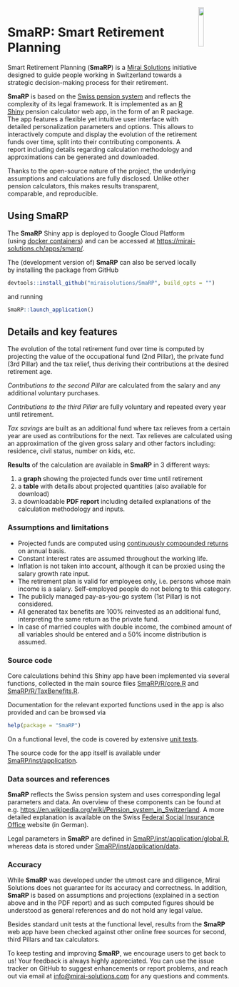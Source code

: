 
<img src="inst/application/www/SmaRPSticker.png" align="right" width="15%" height="15%"/>

# SmaRP: Smart Retirement Planning

Smart Retirement Planning (**SmaRP**) is a [Mirai Solutions](https://mirai-solutions.ch/) initiative designed to guide people working in Switzerland towards a strategic decision-making process for their retirement.

**SmaRP** is based on the [Swiss pension system](https://en.wikipedia.org/wiki/Pension_system_in_Switzerland) and reflects the complexity of its legal framework.
It is implemented as an [R Shiny](https://shiny.rstudio.com/) pension calculator web app, in the form of an R package.
The app features a flexible yet intuitive user interface with detailed personalization parameters and options.
This allows to interactively compute and display the evolution of the retirement funds over time, split into their contributing components.
A report including details regarding calculation methodology and approximations can be generated and downloaded.

Thanks to the open-source nature of the project, the underlying assumptions and calculations are fully disclosed.
Unlike other pension calculators, this makes results transparent, comparable, and reproducible.


## Using SmaRP

The **SmaRP** Shiny app is deployed to Google Cloud Platform (using [docker
containers](https://www.docker.com/resources/what-container)) and can be
accessed at https://mirai-solutions.ch/apps/smarp/.

The (development version of) **SmaRP** can also be served locally by installing the package from GitHub
<!-- argument build_vignettes not available anymore (r-lib/remotes#353), build_opts = "" for a full installation including vignettes  -->
``` r
devtools::install_github("miraisolutions/SmaRP", build_opts = "")
```
and running
``` r
SmaRP::launch_application()
```


## Details and key features

The evolution of the total retirement fund over time is computed by projecting the value of the occupational fund (2nd Pillar), the private fund (3rd Pillar) and the tax relief, thus deriving their contributions at the desired retirement age.

*Contributions to the second Pillar* are calculated from the salary and any additional voluntary purchases.

*Contributions to the third Pillar* are fully voluntary and repeated every year until retirement.

*Tax savings* are built as an additional fund where tax relieves from a certain year are used as contributions for the next. Tax relieves are calculated using an approximation of the given gross salary and other factors including: residence, civil status, number on kids, etc. 

**Results** of the calculation are available in **SmaRP** in 3 different ways:

1. a **graph** showing the projected funds over time until retirement
2. a **table** with details about projected quantities (also available for download)
3. a downloadable **PDF report** including detailed explanations of the calculation methodology and inputs.


### Assumptions and limitations

- Projected funds are computed using [continuously compounded returns](https://en.wikipedia.org/wiki/Compound_interest#Continuous_compounding) on annual basis.
- Constant interest rates are assumed throughout the working life.
- Inflation is not taken into account, although it can be proxied using the salary growth rate input.
- The retirement plan is valid for employees only, i.e. persons whose main income is a salary. Self-employed people do not belong to this category.
- The publicly managed pay-as-you-go system (1st Pillar) is not considered.
- All generated tax benefits are 100% reinvested as an additional fund, interpreting the same return as the private fund.
- In case of married couples with double income, the combined amount of all variables should be entered and a 50% income distribution is assumed.


### Source code

Core calculations behind this Shiny app have been implemented via several functions, collected in the main source files [SmaRP/R/core.R](https://github.com/miraisolutions/SmaRP/blob/master/R/core.R) and [SmaRP/R/TaxBenefits.R](https://github.com/miraisolutions/SmaRP/blob/master/R/TaxBenefit.R).

Documentation for the relevant exported functions used in the app is also provided and can be browsed via
``` r
help(package = "SmaRP")
```
On a functional level, the code is covered by extensive [unit tests](https://github.com/miraisolutions/SmaRP/tree/master/tests/testthat).


The source code for the app itself is available under  [SmaRP/inst/application](https://github.com/miraisolutions/SmaRP/blob/master/inst/application).


### Data sources and references

**SmaRP** reflects the Swiss pension system and uses corresponding legal parameters and data.
An overview of these components can be found at e.g. https://en.wikipedia.org/wiki/Pension_system_in_Switzerland.
A more detailed explanation is available on the Swiss [Federal Social Insurance Office](https://www.bsv.admin.ch/bsv/de/home/sozialversicherungen/ueberblick.html) website (in German).


Legal parameters in **SmaRP** are defined in [SmaRP/inst/application/global.R](https://github.com/miraisolutions/SmaRP/blob/master/inst/application/global.R), whereas data is stored under  [SmaRP/inst/application/data](https://github.com/miraisolutions/SmaRP/blob/master/inst/application/data).


### Accuracy

While **SmaRP** was developed under the utmost care and diligence, Mirai Solutions does not guarantee for its accuracy and correctness. In addition, **SmaRP** is based on assumptions and projections (explained in a section above and in the PDF report) and as such computed figures should be understood as general references and do not hold any legal value.

Besides standard unit tests at the functional level, results from the **SmaRP** web app have been checked against other online free sources for second, third Pillars and tax calculators.

To keep testing and improving **SmaRP**, we encourage users to get back to us! Your feedback is always highly appreciated. You can use the issue tracker on GitHub to suggest enhancements or report problems, and reach out via email at info@mirai-solutions.com for any questions and comments.
